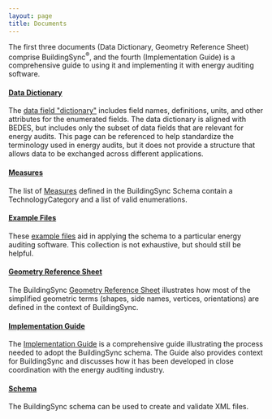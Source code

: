 ```yaml
---
layout: page
title: Documents
---
```


The first three documents (Data Dictionary, Geometry Reference Sheet) 
comprise BuildingSync<sup>®</sup>, and the fourth (Implementation Guide) is a 
comprehensive guide to using it and implementing it with energy auditing 
software.

#### [Data Dictionary](data-dictionary)
The [data field "dictionary"](data-dictionary) includes field names, 
definitions, units, and other attributes for the enumerated fields.
The data dictionary is aligned with BEDES, but includes only
the subset of data fields that are relevant for energy audits. This page 
can be referenced to help standardize the terminology used in energy 
audits, but it does not provide a structure that allows data to be 
exchanged across different applications.

#### [Measures](measures)
The list of [Measures](measures) defined in the BuildingSync Schema 
contain a TechnologyCategory and a list of valid enumerations. 

#### [Example Files](https://github.com/BuildingSync/schema/tree/develop/examples)
These [example files](https://github.com/BuildingSync/schema/tree/develop/examples) 
aid in applying the schema to a particular energy auditing software. 
This collection is not exhaustive, but should still be helpful.

#### [Geometry Reference Sheet](https://github.com/BuildingSync/schema/blob/develop/docs/Geometry%20Reference.pdf)
The BuildingSync [Geometry Reference Sheet](https://github.com/BuildingSync/schema/blob/develop/docs/Geometry%20Reference.pdf) 
illustrates how most of the simplified geometric terms (shapes, side 
names, vertices, orientations) are defined in the context of 
BuildingSync.

#### [Implementation Guide](BuildingSync%20v1.0-legacy%20Implementation%20Guide.pdf)
The [Implementation Guide](BuildingSync%20v1.0-legacy%20Implementation%20Guide.pdf) 
is a comprehensive guide illustrating the process needed to adopt the 
BuildingSync schema. The Guide also provides context for BuildingSync 
and discusses how it has been developed in close coordination with 
the energy auditing industry.

#### [Schema](schema)
The BuildingSync schema can be used to create and validate XML files.


